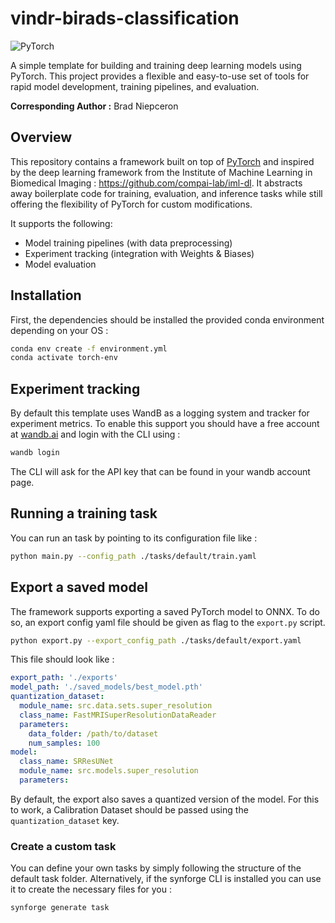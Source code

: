 # vindr-birads-classification

![PyTorch](https://img.shields.io/badge/PyTorch-%23EE4C2C.svg?style=flat&logo=pytorch&color=gray)  

A simple template for building and training deep learning models using PyTorch. This project provides a flexible and easy-to-use set of tools for rapid model development, training pipelines, and evaluation.

**Corresponding Author :** Brad Niepceron <br />

## Overview

This repository contains a framework built on top of [PyTorch](https://pytorch.org/) and inspired by the deep learning framework from the Institute of Machine Learning in Biomedical Imaging : https://github.com/compai-lab/iml-dl. It abstracts away boilerplate code for training, evaluation, and inference tasks while still offering the flexibility of PyTorch for custom modifications. 

It supports the following:
- Model training pipelines (with data preprocessing)
- Experiment tracking (integration with Weights & Biases)
- Model evaluation 

## Installation

First, the dependencies should be installed the provided conda environment depending on your OS : 

```bash
conda env create -f environment.yml
conda activate torch-env
```

## Experiment tracking

By default this template uses WandB as a logging system and tracker for experiment metrics.
To enable this support you should have a free account at [wandb.ai](https://wandb.ai) and login with the CLI using :

```bash
wandb login
```

The CLI will ask for the API key that can be found in your wandb account page.


## Running a training task

You can run an task by pointing to its configuration file like :

```bash
python main.py --config_path ./tasks/default/train.yaml
```


## Export a saved model

The framework supports exporting a saved PyTorch model to ONNX.
To do so, an export config yaml file should be given as flag to the ```export.py``` script.

```bash
python export.py --export_config_path ./tasks/default/export.yaml
```

This file should look like : 

```yaml
export_path: './exports'
model_path: './saved_models/best_model.pth'
quantization_dataset:
  module_name: src.data.sets.super_resolution
  class_name: FastMRISuperResolutionDataReader
  parameters:
    data_folder: /path/to/dataset
    num_samples: 100
model:
  class_name: SRResUNet
  module_name: src.models.super_resolution
  parameters:
```

By default, the export also saves a quantized version of the model. For this to work, a Calibration Dataset should be passed using the ```quantization_dataset``` key.

### Create a custom task

You can define your own tasks by simply following the structure of the default task folder.
Alternatively, if the synforge CLI is installed you can use it to create the necessary files for you :

```bash
synforge generate task
```
